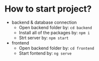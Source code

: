 # How to start project?
* backend & database connection
  - Open backend folder by: `cd backend`
  - Install all of the packages by: `npm i`
  - Strt server by: `npm start`
* frontend 
  - Open backend folder by: `cd frontend`
  - Start fontend by: `ng serve`
    
